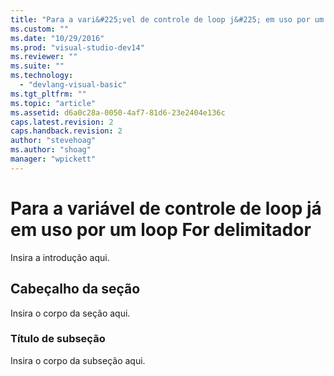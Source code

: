 ```yaml
---
title: "Para a vari&#225;vel de controle de loop j&#225; em uso por um loop For delimitador | Microsoft Docs"
ms.custom: ""
ms.date: "10/29/2016"
ms.prod: "visual-studio-dev14"
ms.reviewer: ""
ms.suite: ""
ms.technology: 
  - "devlang-visual-basic"
ms.tgt_pltfrm: ""
ms.topic: "article"
ms.assetid: d6a0c28a-0050-4af7-81d6-23e2404e136c
caps.latest.revision: 2
caps.handback.revision: 2
author: "stevehoag"
ms.author: "shoag"
manager: "wpickett"
---
```

# Para a vari&#225;vel de controle de loop j&#225; em uso por um loop For delimitador
Insira a introdução aqui.  
  
## Cabeçalho da seção  
 Insira o corpo da seção aqui.  
  
### Título de subseção  
 Insira o corpo da subseção aqui.